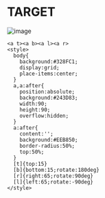 # TARGET

![image](https://github.com/user-attachments/assets/5e064722-2be2-4dc0-9968-62473046e988)

```
<a t><a b><a l><a r>
<style>
  body{
    background:#328FC1;
    display:grid;
    place-items:center;
  }
  a,a:after{
    position:absolute;
    background:#243D83;
    width:90;
    height:90;
    overflow:hidden;
  }
  a:after{
    content:'';
    background:#EEB850;
    border-radius:50%;
    top:50%;
  }
  [t]{top:15}
  [b]{bottom:15;rotate:180deg}
  [r]{right:65;rotate:90deg}
  [l]{left:65;rotate:-90deg}
</style>
```
